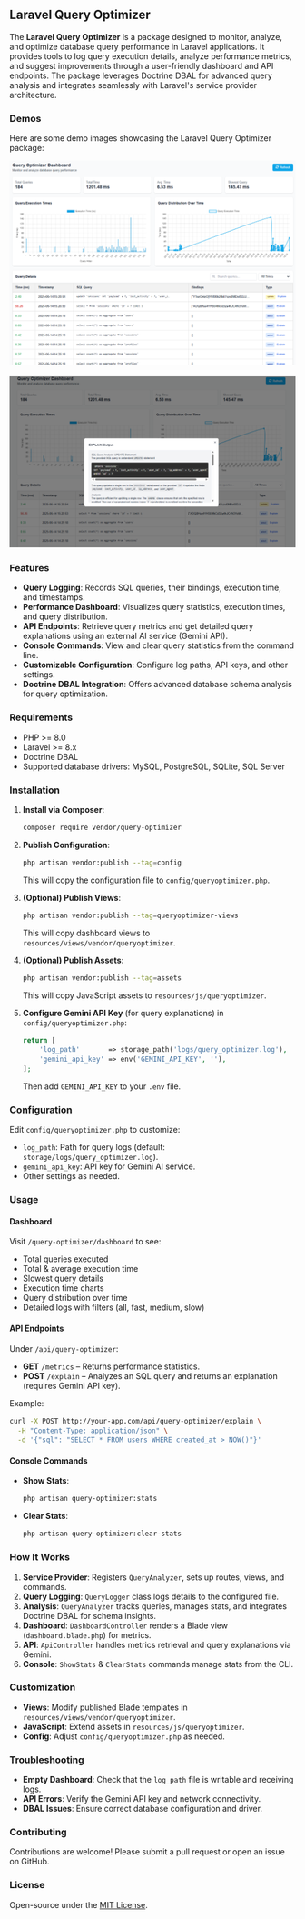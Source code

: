 ## Laravel Query Optimizer

The **Laravel Query Optimizer** is a package designed to monitor, analyze, and optimize database query performance in Laravel applications. It provides tools to log query execution details, analyze performance metrics, and suggest improvements through a user-friendly dashboard and API endpoints. The package leverages Doctrine DBAL for advanced query analysis and integrates seamlessly with Laravel's service provider architecture.

### Demos

Here are some demo images showcasing the Laravel Query Optimizer package:

![Demo Image 14](./assets/14.png) <br><br>
![Demo Image 15](./assets/15.png)


### Features

* **Query Logging**: Records SQL queries, their bindings, execution time, and timestamps.
* **Performance Dashboard**: Visualizes query statistics, execution times, and query distribution.
* **API Endpoints**: Retrieve query metrics and get detailed query explanations using an external AI service (Gemini API).
* **Console Commands**: View and clear query statistics from the command line.
* **Customizable Configuration**: Configure log paths, API keys, and other settings.
* **Doctrine DBAL Integration**: Offers advanced database schema analysis for query optimization.

### Requirements

* PHP >= 8.0
* Laravel >= 8.x
* Doctrine DBAL
* Supported database drivers: MySQL, PostgreSQL, SQLite, SQL Server

### Installation

1. **Install via Composer**:

   ```bash
   composer require vendor/query-optimizer
   ```
2. **Publish Configuration**:

   ```bash
   php artisan vendor:publish --tag=config
   ```

   This will copy the configuration file to `config/queryoptimizer.php`.
3. **(Optional) Publish Views**:

   ```bash
   php artisan vendor:publish --tag=queryoptimizer-views
   ```

   This will copy dashboard views to `resources/views/vendor/queryoptimizer`.
4. **(Optional) Publish Assets**:

   ```bash
   php artisan vendor:publish --tag=assets
   ```

   This will copy JavaScript assets to `resources/js/queryoptimizer`.
5. **Configure Gemini API Key** (for query explanations) in `config/queryoptimizer.php`:

   ```php
   return [
       'log_path'       => storage_path('logs/query_optimizer.log'),
       'gemini_api_key' => env('GEMINI_API_KEY', ''),
   ];
   ```

   Then add `GEMINI_API_KEY` to your `.env` file.

### Configuration

Edit `config/queryoptimizer.php` to customize:

* `log_path`: Path for query logs (default: `storage/logs/query_optimizer.log`).
* `gemini_api_key`: API key for Gemini AI service.
* Other settings as needed.

### Usage

#### Dashboard

Visit `/query-optimizer/dashboard` to see:

* Total queries executed
* Total & average execution time
* Slowest query details
* Execution time charts
* Query distribution over time
* Detailed logs with filters (all, fast, medium, slow)

#### API Endpoints

Under `/api/query-optimizer`:

* **GET** `/metrics` – Returns performance statistics.
* **POST** `/explain` – Analyzes an SQL query and returns an explanation (requires Gemini API key).

Example:

```bash
curl -X POST http://your-app.com/api/query-optimizer/explain \
  -H "Content-Type: application/json" \
  -d '{"sql": "SELECT * FROM users WHERE created_at > NOW()"}'
```

#### Console Commands

* **Show Stats**:

  ```bash
  php artisan query-optimizer:stats
  ```
* **Clear Stats**:

  ```bash
  php artisan query-optimizer:clear-stats
  ```

### How It Works

1. **Service Provider**: Registers `QueryAnalyzer`, sets up routes, views, and commands.
2. **Query Logging**: `QueryLogger` class logs details to the configured file.
3. **Analysis**: `QueryAnalyzer` tracks queries, manages stats, and integrates Doctrine DBAL for schema insights.
4. **Dashboard**: `DashboardController` renders a Blade view (`dashboard.blade.php`) for metrics.
5. **API**: `ApiController` handles metrics retrieval and query explanations via Gemini.
6. **Console**: `ShowStats` & `ClearStats` commands manage stats from the CLI.

### Customization

* **Views**: Modify published Blade templates in `resources/views/vendor/queryoptimizer`.
* **JavaScript**: Extend assets in `resources/js/queryoptimizer`.
* **Config**: Adjust `config/queryoptimizer.php` as needed.

### Troubleshooting

* **Empty Dashboard**: Check that the `log_path` file is writable and receiving logs.
* **API Errors**: Verify the Gemini API key and network connectivity.
* **DBAL Issues**: Ensure correct database configuration and driver.

### Contributing

Contributions are welcome! Please submit a pull request or open an issue on GitHub.

### License

Open-source under the [MIT License](https://opensource.org/licenses/MIT).
